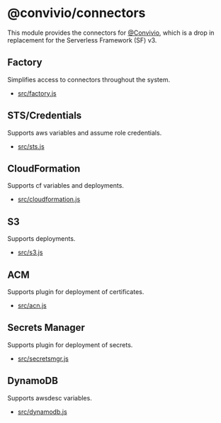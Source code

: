 # @convivio/connectors

This module provides the connectors for [@Convivio](https://github.com/jgilbert01/convivio), which is a drop in replacement for the Serverless Framework (SF) v3.

## Factory
Simplifies access to connectors throughout the system.
* [src/factory.js](src/factory.js)

## STS/Credentials
Supports aws variables and assume role credentials.
* [src/sts.js](src/sts.js)

## CloudFormation
Supports cf variables and deployments.
* [src/cloudformation.js](src/cloudformation.js)

## S3
Supports deployments.
* [src/s3.js](src/s3.js)

## ACM
Supports plugin for deployment of certificates.
* [src/acn.js](src/acm.js)

## Secrets Manager
Supports plugin for deployment of secrets.
* [src/secretsmgr.js](src/secretsmgr.js)

## DynamoDB
Supports awsdesc variables.
* [src/dynamodb.js](src/dynamodb.js)

